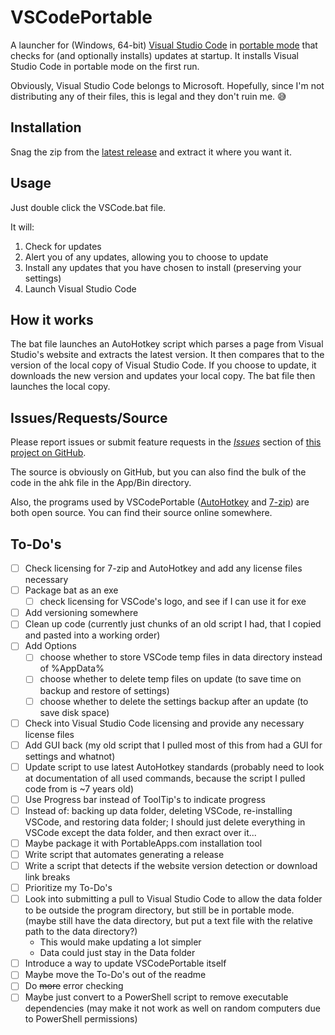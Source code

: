 # VSCodePortable

A launcher for (Windows, 64-bit) [Visual Studio Code](https://code.visualstudio.com/) in [portable mode](https://code.visualstudio.com/docs/editor/portable) that checks for (and optionally installs) updates at startup. It installs Visual Studio Code in portable mode on the first run.  

Obviously, Visual Studio Code belongs to Microsoft. Hopefully, since I'm not distributing any of their files, this is legal and they don't ruin me. :sweat_smile:

## Installation

Snag the zip from the [latest release](https://github.com/UrsineRaven/VSCodePortable/releases/latest) and extract it where you want it.

## Usage

Just double click the VSCode.bat file.  

It will:

1. Check for updates
1. Alert you of any updates, allowing you to choose to update
1. Install any updates that you have chosen to install (preserving your settings)
1. Launch Visual Studio Code

## How it works

The bat file launches an AutoHotkey script which parses a page from Visual Studio's website and extracts the latest version. It then compares that to the version of the local copy of Visual Studio Code. If you choose to update, it downloads the new version and updates your local copy. The bat file then launches the local copy.

## Issues/Requests/Source

Please report issues or submit feature requests in the [*Issues*](https://github.com/UrsineRaven/VSCodePortable/issues) section of [this project on GitHub](https://github.com/UrsineRaven/VSCodePortable).

The source is obviously on GitHub, but you can also find the bulk of the code in the ahk file in the App/Bin directory.  

Also, the programs used by VSCodePortable ([AutoHotkey](https://www.autohotkey.com/) and [7-zip](https://www.7-zip.org/)) are both open source. You can find their source online somewhere.

## To-Do's

* [ ] Check licensing for 7-zip and AutoHotkey and add any license files necessary
* [ ] Package bat as an exe
    - [ ] check licensing for VSCode's logo, and see if I can use it for exe
* [ ] Add versioning somewhere
* [ ] Clean up code (currently just chunks of an old script I had, that I copied and pasted into a working order)
* [ ] Add Options
    - [ ] choose whether to store VSCode temp files in data directory instead of %AppData%
    - [ ] choose whether to delete temp files on update (to save time on backup and restore of settings)
    - [ ] choose whether to delete the settings backup after an update (to save disk space)
* [ ] Check into Visual Studio Code licensing and provide any necessary license files
* [ ] Add GUI back (my old script that I pulled most of this from had a GUI for settings and whatnot)
* [ ] Update script to use latest AutoHotkey standards (probably need to look at documentation of all used commands, because the script I pulled code from is ~7 years old)
* [ ] Use Progress bar instead of ToolTip's to indicate progress
* [ ] Instead of: backing up data folder, deleting VSCode, re-installing VSCode, and restoring data folder; I should just delete everything in VSCode except the data folder, and then exract over it...
* [ ] Maybe package it with PortableApps.com installation tool
* [ ] Write script that automates generating a release
* [ ] Write a script that detects if the website version detection or download link breaks
* [ ] Prioritize my To-Do's
* [ ] Look into submitting a pull to Visual Studio Code to allow the data folder to be outside the program directory, but still be in portable mode. (maybe still have the data directory, but put a text file with the relative path to the data directory?)
    - This would make updating a lot simpler
    - Data could just stay in the Data folder
* [ ] Introduce a way to update VSCodePortable itself
* [ ] Maybe move the To-Do's out of the readme
* [ ] Do ~~more~~ error checking
* [ ] Maybe just convert to a PowerShell script to remove executable dependencies (may make it not work as well on random computers due to PowerShell permissions)
